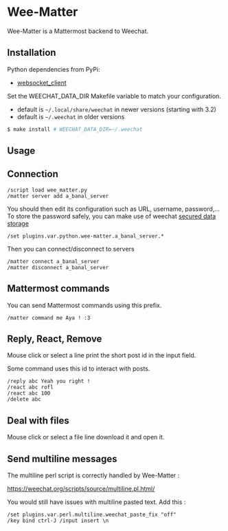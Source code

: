 # Wee-Matter

Wee-Matter is a Mattermost backend to Weechat.

## Installation

Python dependencies from PyPi:

* [websocket_client](https://pypi.org/project/websocket_client/)

Set the WEECHAT_DATA_DIR Makefile variable to match your configuration.
- default is `~/.local/share/weechat` in newer versions (starting with 3.2)
- default is `~/.weechat` in older versions

```bash
$ make install # WEECHAT_DATA_DIR=~/.weechat
```

## Usage


## Connection

```
/script load wee_matter.py
/matter server add a_banal_server
```

You should then edit its configuration such as URL, username, password,...
To store the password safely, you can make use of weechat [secured data storage](https://weechat.org/files/doc/stable/weechat_user.en.html#secured_data)

```
/set plugins.var.python.wee-matter.a_banal_server.* 
```

Then you can connect/disconnect to servers

```
/matter connect a_banal_server
/matter disconnect a_banal_server
```

## Mattermost commands

You can send Mattermost commands using this prefix.

```
/matter command me Aya ! :3
```

## Reply, React, Remove

Mouse click or select a line print the short post id in the input field.

Some command uses this id to interact with posts.

```
/reply abc Yeah you right !
/react abc rofl
/react abc 100
/delete abc
```

## Deal with files

Mouse click or select a file line download it and open it.

## Send multiline messages

The multiline perl script is correctly handled by Wee-Matter :

https://weechat.org/scripts/source/multiline.pl.html/

You would still have issues with multiline pasted text. Add this :

```
/set plugins.var.perl.multiline.weechat_paste_fix "off"
/key bind ctrl-J /input insert \n
```
